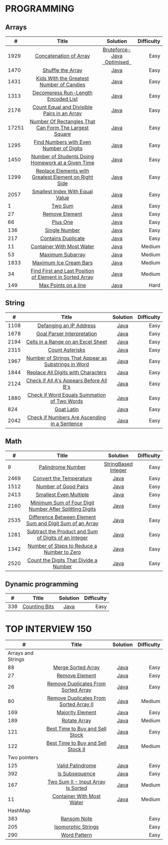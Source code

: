 # PROGRAMMING


## Arrays

|  #   |       Title      |    Solution   |  Difficulty  |
|------|:----------------:|:-------------:|-------------:|
| 1929 | [Concatenation of Array](https://leetcode.com/problems/concatenation-of-array/)|[Bruteforce-Java](https://github.com/Supriya-48/Leetcode/blob/main/bruteforce.java)<br/>[&nbsp; Optimised &nbsp;](https://github.com/Supriya-48/Leetcode/blob/main/java/bruteforce.java)| Easy         |
|1470|[Shuffle the Array](https://leetcode.com/problems/shuffle-the-array/)|[Java](https://github.com/Supriya-48/Leetcode/blob/main/java/optimised.java)|Easy|
|1431|[Kids With the Greatest Number of Candies](https://leetcode.com/problems/kids-with-the-greatest-number-of-candies/)|[Java](https://github.com/Supriya-48/Leetcode/blob/main/java/kids.java)|Easy|
| 1313|[Decompress Run-Length Encoded List](https://leetcode.com/problems/decompress-run-length-encoded-list/)|[Java](https://github.com/Supriya-48/Leetcode/blob/main/java/decompress.java)|Easy|
|2176|[Count Equal and Divisible Pairs in an Array](https://leetcode.com/problems/count-equal-and-divisible-pairs-in-an-array/)|[Java](https://github.com/Supriya-48/Leetcode/blob/main/java/EqualAndDivisible.java)|Easy|
|17251|[Number Of Rectangles That Can Form The Largest Square](https://leetcode.com/problems/number-of-rectangles-that-can-form-the-largest-square/)|[Java](https://github.com/Supriya-48/Leetcode/blob/main/java/LargestSquare.java)|Easy|
|1295|[Find Numbers with Even Number of Digits](https://leetcode.com/problems/find-numbers-with-even-number-of-digits)|[Java](https://github.com/Supriya-48/Leetcode/blob/main/java/EvenNoOfDigits.java)|Easy|
|1450|[Number of Students Doing Homework at a Given Time](https://leetcode.com/problems/number-of-students-doing-homework-at-a-given-time)|[Java](https://github.com/Supriya-48/Leetcode/blob/main/java/StudentHomework.java)|Easy|
|1299|[Replace Elements with Greatest Element on Right Side](https://leetcode.com/problems/replace-elements-with-greatest-element-on-right-side)|[Java](https://github.com/Supriya-48/Leetcode/blob/main/java/GreatestRightNumber.java)|Easy|
|2057|[Smallest Index With Equal Value](https://leetcode.com/problems/smallest-index-with-equal-value/)|[Java](https://github.com/Supriya-48/Leetcode/blob/main/java/SmallIndex.java)|Easy|
|1|[Two Sum](https://leetcode.com/problems/two-sum/)|[Java](https://github.com/Supriya-48/Leetcode/blob/main/java/TwoSum.java)|Easy|
|27|[Remove Element](https://leetcode.com/problems/remove-element/)|[Java](https://github.com/Supriya-48/Leetcode/blob/main/java/RemoveEle.java)|Easy|
|66|[Plus One](https://leetcode.com/problems/plus-one/)|[Java](https://github.com/Supriya-48/Leetcode/blob/main/java/PlusOne.java)|Easy|
|136|[Single Number](https://leetcode.com/problems/single-number/)|[Java](https://github.com/Supriya-48/Leetcode/blob/main/java/SingleNumber.java)|Easy|
|217|[Contains Duplicate](https://leetcode.com/problems/contains-duplicate/?envType=study-plan&id=data-structure-i)|[Java](https://github.com/Supriya-48/Leetcode/blob/main/java/Duplicate.java)|Easy|
|11|[Container With Most Water](https://leetcode.com/problems/container-with-most-water/)|[Java](https://github.com/Supriya-48/Leetcode/blob/main/java/ContainWater.java)|Medium|
|53|[Maximum Subarray](https://leetcode.com/problems/maximum-subarray/?envType=study-plan&id=data-structure-i)|[Java](https://github.com/Supriya-48/Leetcode/blob/main/java/MaxSumSubArray.java)|Medium|
|1833|[Maximum Ice Cream Bars](https://leetcode.com/problems/maximum-ice-cream-bars/description/)|[Java](https://github.com/Supriya-48/Leetcode/blob/main/java/MaxIceBars.java)|Medium|
|34|[Find First and Last Position of Element in Sorted Array](https://leetcode.com/problems/find-first-and-last-position-of-element-in-sorted-array/description/)|[Java](https://github.com/Supriya-48/Leetcode/blob/main/java/FirstLast.java)|Medium|
|149|[ Max Points on a line](https://leetcode.com/problems/max-points-on-a-line/)|[Java](https://github.com/Supriya-48/Leetcode/blob/main/java/MaxPointsOnALine.java)|Hard|


## String

|  #   |       Title      |    Solution   |  Difficulty  |
|------|:----------------:|:-------------:|-------------:|
|1108|[Defanging an IP Address](https://leetcode.com/problems/defanging-an-ip-address/)|[Java](https://github.com/Supriya-48/Leetcode/blob/main/java/IpAddress.java)|Easy|
|1678|[Goal Parser Interpretation](https://leetcode.com/problems/goal-parser-interpretation/)|[Java](https://github.com/Supriya-48/Leetcode/blob/main/java/GoalParser.java)|Easy|
|2194|[Cells in a Range on an Excel Sheet](https://leetcode.com/problems/cells-in-a-range-on-an-excel-sheet/description/)|[Java](https://github.com/Supriya-48/Leetcode/blob/main/java/CellsInRange.java)|Easy|
|2315|[Count Asterisks](https://leetcode.com/problems/count-asterisks/description/)|[Java](https://github.com/Supriya-48/Leetcode/blob/main/java/CountAstrisks.java)|Easy|
|1967|[Number of Strings That Appear as Substrings in Word](https://leetcode.com/problems/number-of-strings-that-appear-as-substrings-in-word/description/)|[Java](https://github.com/Supriya-48/Leetcode/blob/main/java/ContainsSubstring.java)|Easy|
|1844|[Replace All Digits with Characters](https://leetcode.com/problems/replace-all-digits-with-characters/description/)|[Java](https://github.com/Supriya-48/Leetcode/blob/main/java/ReplaceDigits.java)|Easy|
|2124|[Check if All A's Appears Before All B's](https://leetcode.com/problems/check-if-all-as-appears-before-all-bs/description/)|[Java](https://github.com/Supriya-48/Leetcode/blob/main/java/AsBeforeBs.java)|Easy|
|1880|[Check if Word Equals Summation of Two Words](https://leetcode.com/problems/check-if-word-equals-summation-of-two-words/)|[Java](https://github.com/Supriya-48/Leetcode/blob/main/java/WordSum.java)|Easy|
|824|[Goat Latin](https://leetcode.com/problems/goat-latin/description/)|[Java](https://github.com/Supriya-48/Leetcode/blob/main/java/GoatLatin.java)|Easy|
|2042|[Check if Numbers Are Ascending in a Sentence](https://leetcode.com/problems/check-if-numbers-are-ascending-in-a-sentence/description/)|[Java](https://github.com/Supriya-48/Leetcode/blob/main/java/AscSentence.java)|Easy|

## Math

|  #   |       Title      |    Solution   |  Difficulty  |
|------|:----------------:|:-------------:|-------------:|
|9|[Palindrome Number](https://leetcode.com/problems/palindrome-number/description/)|[StringBased](https://github.com/Supriya-48/Leetcode/blob/main/java/palindromeString.java)<br/>[Integer](https://github.com/Supriya-48/Leetcode/blob/main/java/PalindromeInt.java)|Easy|
|2469|[Convert the Temperature](https://leetcode.com/problems/convert-the-temperature/)|[Java](https://github.com/Supriya-48/Leetcode/blob/main/java/ConvertTemp.java)|Easy|
|1512|[Number of Good Pairs](https://leetcode.com/problems/number-of-good-pairs/)|[Java](https://github.com/Supriya-48/Leetcode/blob/main/java/GoodPairs.java)|Easy|
|2413|[Smallest Even Multiple](https://leetcode.com/problems/smallest-even-multiple/)|[Java](https://github.com/Supriya-48/Leetcode/blob/main/java/SmallEvenMultiple.java)|Easy| 
|2160|[Minimum Sum of Four Digit Number After Splitting Digits](https://leetcode.com/problems/minimum-sum-of-four-digit-number-after-splitting-digits/)|[Java](https://github.com/Supriya-48/Leetcode/blob/main/java/MinSum.java)|Easy|
|2535|[Difference Between Element Sum and Digit Sum of an Array](https://leetcode.com/problems/difference-between-element-sum-and-digit-sum-of-an-array/)|[Java](https://github.com/Supriya-48/Leetcode/blob/main/java/DigiEleSum.java)|Easy|
|1281|[Subtract the Product and Sum of Digits of an Integer](https://leetcode.com/problems/subtract-the-product-and-sum-of-digits-of-an-integer/)|[Java](https://github.com/Supriya-48/Leetcode/blob/main/java/ProdDigiSum.java)|Easy|
|1342|[Number of Steps to Reduce a Number to Zero](https://leetcode.com/problems/number-of-steps-to-reduce-a-number-to-zero/)|[Java](https://github.com/Supriya-48/Leetcode/blob/main/java/Steps.java)|Easy|
|2520|[Count the Digits That Divide a Number](https://leetcode.com/problems/count-the-digits-that-divide-a-number/)|[Java](https://github.com/Supriya-48/Leetcode/blob/main/java/DigiDivide.java)|Easy|

## Dynamic programming

|  #   |       Title      |    Solution   |  Difficulty  |
|------|:----------------:|:-------------:|-------------:|
|338|[Counting Bits](https://leetcode.com/problems/counting-bits/description/)|[Java](https://github.com/Supriya-48/Leetcode/blob/main/java/CountingBits.java)|Easy|


# TOP INTERVIEW 150

| #                  |                                                                                   Title                                                                                   |                                                        Solution                                                         | Difficulty |
|--------------------|:-------------------------------------------------------------------------------------------------------------------------------------------------------------------------:|:-----------------------------------------------------------------------------------------------------------------------:|-----------:|
| Arrays and Strings |                                                                                                                                                                           |                                                                                                                         |            |
| 88                 |                           [Merge Sorted Array](https://leetcode.com/problems/merge-sorted-array/?envType=study-plan-v2&envId=top-interview-150)                           |          [Java](https://github.com/Supriya-48/Leetcode/blob/main/java/top_interview_150/MergeSortedArray.java)          |       Easy |
| 27                 |                               [Remove Element](https://leetcode.com/problems/remove-element/?envType=study-plan-v2&envId=top-interview-150)                               |           [Java](https://github.com/Supriya-48/Leetcode/blob/main/java/top_interview_150/RemoveElement.java)            |       Easy |
| 26                 |          [Remove Duplicates From Sorted Array](https://leetcode.com/problems/remove-duplicates-from-sorted-array/?envType=study-plan-v2&envId=top-interview-150)          |  [Java](https://github.com/Supriya-48/Leetcode/blob/main/java/top_interview_150/RemoveDuplicatedFromSortedArray.java)   |       Easy |
| 80                 | [Remove Duplicates From Sorted Array II](https://leetcode.com/problems/remove-duplicates-from-sorted-array-ii/description/?envType=study-plan-v2&envId=top-interview-150) | [Java](https://github.com/Supriya-48/Leetcode/blob/main/java/top_interview_150/RemoveDuplicatesFromSortedArrayTwo.java) |     Medium |
| 169                |                       [Majority Element](https://leetcode.com/problems/majority-element/description/?envType=study-plan-v2&envId=top-interview-150)                       |          [Java](https://github.com/Supriya-48/Leetcode/blob/main/java/top_interview_150/MajorityElement.java)           |       Easy |
| 189                |                           [Rotate Array](https://leetcode.com/problems/rotate-array/description/?envType=study-plan-v2&envId=top-interview-150)                           |            [Java](https://github.com/Supriya-48/Leetcode/blob/main/java/top_interview_150/RotateArray.java)             |     Medium |
| 121                |        [Best Time to Buy and Sell Stock](https://leetcode.com/problems/best-time-to-buy-and-sell-stock/description/?envType=study-plan-v2&envId=top-interview-150)        |          [Java](https://github.com/Supriya-48/Leetcode/blob/main/java/top_interview_150/BuyAndSellStock.java)           |       Easy |
| 122                |     [Best Time to Buy and Sell Stock II](https://leetcode.com/problems/best-time-to-buy-and-sell-stock-ii/description/?envType=study-plan-v2&envId=top-interview-150)     |         [Java](https://github.com/Supriya-48/Leetcode/blob/main/java/top_interview_150/BuyAndSellStockTwo.java)         |     Medium |
| Two pointers       |                                                                                                                                                                           |                                                                                                                         |            |
| 125                |                             [Valid Palindrome](https://leetcode.com/problems/valid-palindrome/?envType=study-plan-v2&envId=top-interview-150)                             |          [Java](https://github.com/Supriya-48/Leetcode/blob/main/java/top_interview_150/ValidPalindrome.java)           |       Easy |
| 392                |                               [Is Subsequence](https://leetcode.com/problems/is-subsequence/?envType=study-plan-v2&envId=top-interview-150)                               |           [Java](https://github.com/Supriya-48/Leetcode/blob/main/java/top_interview_150/IsSubsequence.java)            |       Easy |
| 167                |            [Two Sum II - Input Array Is Sorted](https://leetcode.com/problems/two-sum-ii-input-array-is-sorted/?envType=study-plan-v2&envId=top-interview-150)            |            [Java](https://github.com/Supriya-48/Leetcode/blob/main/java/top_interview_150/TwoSumSorted.java)            |     Medium |
| 11                 |              [Container With Most Water](https://leetcode.com/problems/container-with-most-water/description/?envType=study-plan-v2&envId=top-interview-150)              |       [Java](https://github.com/Supriya-48/Leetcode/blob/main/java/top_interview_150/ContainerWithMostWater.java)       |     Medium |
| HashMap            |                                                                                                                                                                           |                                                                                                                         |            |
| 383                |                            [Ransom Note](https://leetcode.com/problems/ransom-note/description/?envType=study-plan-v2&envId=top-interview-150)                            |                                                                                                                         |       Easy |
| 205                |                     [Isomorphic Strings](https://leetcode.com/problems/isomorphic-strings/description/?envType=study-plan-v2&envId=top-interview-150)                     |                                                                                                                         |       Easy |
| 290                |                          [Word Pattern](https://leetcode.com/problems/word-pattern/description/?envType=study-plan-v2&envId=top-interview-150)                            |                                                                                                                         |      Easy  |